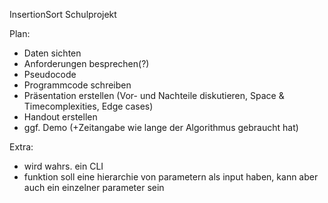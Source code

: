 InsertionSort Schulprojekt

Plan:

- Daten sichten
- Anforderungen besprechen(?)
- Pseudocode
- Programmcode schreiben
- Präsentation erstellen (Vor- und Nachteile diskutieren, Space & Timecomplexities, Edge cases)
- Handout erstellen
- ggf. Demo (+Zeitangabe wie lange der Algorithmus gebraucht hat)

Extra:

- wird wahrs. ein CLI
- funktion soll eine hierarchie von parametern als input haben, kann aber auch ein einzelner parameter sein
